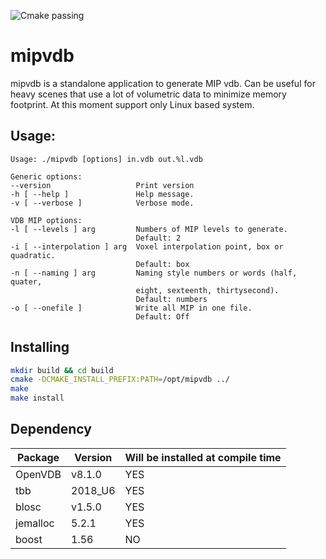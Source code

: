 ![Cmake passing](https://github.com/notawhalevfx/mipvdb/workflows/CMake/badge.svg
)
# mipvdb
mipvdb is a standalone application to generate MIP vdb. Can be useful for heavy scenes that use a lot of volumetric data to minimize memory footprint. At this moment support only Linux based system.

## Usage:
    Usage: ./mipvdb [options] in.vdb out.%l.vdb

    Generic options:
    --version                   Print version
    -h [ --help ]               Help message.
    -v [ --verbose ]            Verbose mode.

    VDB MIP options:
    -l [ --levels ] arg         Numbers of MIP levels to generate. 
                                Default: 2
    -i [ --interpolation ] arg  Voxel interpolation point, box or quadratic. 
                                Default: box
    -n [ --naming ] arg         Naming style numbers or words (half, quater, 
                                eight, sexteenth, thirtysecond). 
                                Default: numbers
    -o [ --onefile ]            Write all MIP in one file. 
                                Default: Off

## Installing
```bash
mkdir build && cd build
cmake -DCMAKE_INSTALL_PREFIX:PATH=/opt/mipvdb ../
make
make install
```

## Dependency
Package | Version | Will be installed at compile time
--- | --- | ---
OpenVDB | v8.1.0 | YES
tbb | 2018_U6 | YES
blosc | v1.5.0 | YES
jemalloc | 5.2.1 | YES
boost | 1.56 | NO